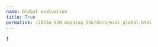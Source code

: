 ```yaml
---
name: Global evaluation 
title: True
permalink: /2023a_SSH_mapping_OSE/docs/eval_global.html
---
```


1